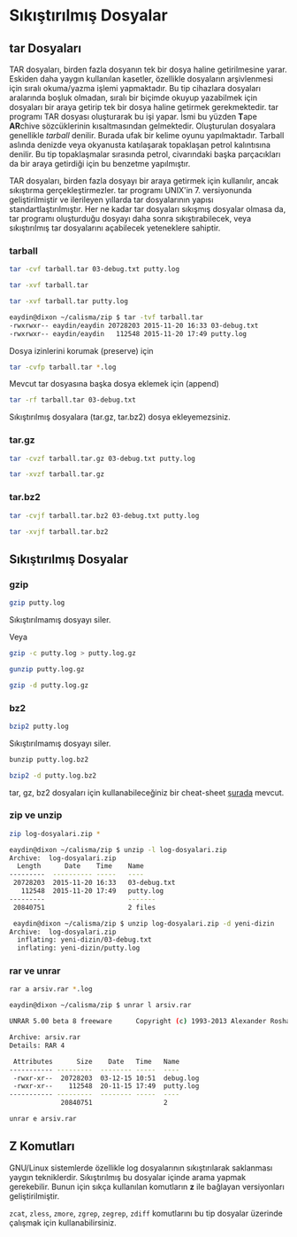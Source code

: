# Sıkıştırılmış Dosyalar

## tar Dosyaları

TAR dosyaları, birden fazla dosyanın tek bir dosya haline getirilmesine yarar. Eskiden daha yaygın kullanılan kasetler, özellikle dosyaların arşivlenmesi için sıralı okuma/yazma işlemi yapmaktadır. Bu tip cihazlara dosyaları aralarında boşluk olmadan, sıralı bir biçimde okuyup yazabilmek için dosyaları bir araya getirip tek bir dosya haline getirmek gerekmektedir. tar programı TAR dosyası oluşturarak bu işi yapar. İsmi bu yüzden **T**ape **AR**chive sözcüklerinin kısaltmasından gelmektedir. Oluşturulan dosyalara genellikle _tarball_ denilir. Burada ufak bir kelime oyunu yapılmaktadır. Tarball aslında denizde veya okyanusta katılaşarak topaklaşan petrol kalıntısına denilir. Bu tip topaklaşmalar sırasında petrol, civarındaki başka parçacıkları da bir araya getirdiği için bu benzetme yapılmıştır.

TAR dosyaları, birden fazla dosyayı bir araya getirmek için kullanılır, ancak sıkıştırma gerçekleştirmezler. tar programı UNIX'in 7. versiyonunda geliştirilmiştir ve ilerileyen yıllarda tar dosyalarının yapısı standartlaştırılmıştır. Her ne kadar tar dosyaları sıkışmış dosyalar olmasa da, tar programı oluşturduğu dosyayı daha sonra sıkıştırabilecek, veya sıkıştırılmış tar dosyalarını açabilecek yeteneklere sahiptir.

### tarball

```bash
tar -cvf tarball.tar 03-debug.txt putty.log
```

```bash
tar -xvf tarball.tar
```

```bash
tar -xvf tarball.tar putty.log
```

```bash
eaydin@dixon ~/calisma/zip $ tar -tvf tarball.tar 
-rwxrwxr-- eaydin/eaydin 20728203 2015-11-20 16:33 03-debug.txt
-rwxrwxr-- eaydin/eaydin   112548 2015-11-20 17:49 putty.log
```

Dosya izinlerini korumak \(preserve\) için

```bash
tar -cvfp tarball.tar *.log
```

Mevcut tar dosyasına başka dosya eklemek için \(append\)

```bash
tar -rf tarball.tar 03-debug.txt
```

Sıkıştırılmış dosyalara \(tar.gz, tar.bz2\) dosya ekleyemezsiniz.

### tar.gz

```bash
tar -cvzf tarball.tar.gz 03-debug.txt putty.log
```

```bash
tar -xvzf tarball.tar.gz
```

### tar.bz2

```bash
tar -cvjf tarball.tar.bz2 03-debug.txt putty.log
```

```bash
tar -xvjf tarball.tar.bz2
```

## Sıkıştırılmış Dosyalar

### gzip

```bash
gzip putty.log
```

Sıkıştırılmamış dosyayı siler.

Veya

```bash
gzip -c putty.log > putty.log.gz
```

```bash
gunzip putty.log.gz
```

```bash
gzip -d putty.log.gz
```

### bz2

```bash
bzip2 putty.log
```

Sıkıştırılmamış dosyayı siler.

```bash
bunzip putty.log.bz2
```

```bash
bzip2 -d putty.log.bz2
```

tar, gz, bz2 dosyaları için kullanabileceğiniz bir cheat-sheet [şurada](http://www.cyberciti.biz/howto/question/general/compress-file-unix-linux-cheat-sheet.php) mevcut.

### zip ve unzip

```bash
zip log-dosyalari.zip *
```

```bash
eaydin@dixon ~/calisma/zip $ unzip -l log-dosyalari.zip 
Archive:  log-dosyalari.zip
  Length      Date    Time    Name
---------  ---------- -----   ----
 20728203  2015-11-20 16:33   03-debug.txt
   112548  2015-11-20 17:49   putty.log
---------                     -------
 20840751                     2 files
```

```bash
 eaydin@dixon ~/calisma/zip $ unzip log-dosyalari.zip -d yeni-dizin
Archive:  log-dosyalari.zip
  inflating: yeni-dizin/03-debug.txt  
  inflating: yeni-dizin/putty.log
```

### rar ve unrar

```bash
rar a arsiv.rar *.log
```

```bash
eaydin@dixon ~/calisma/zip $ unrar l arsiv.rar 

UNRAR 5.00 beta 8 freeware      Copyright (c) 1993-2013 Alexander Roshal

Archive: arsiv.rar
Details: RAR 4

 Attributes      Size    Date   Time   Name
----------- ---------  -------- -----  ----
 -rwxr-xr--  20728203  03-12-15 10:51  debug.log   
 -rwxr-xr--    112548  20-11-15 17:49  putty.log   
----------- ---------  -------- -----  ----
             20840751                  2
```

```bash
unrar e arsiv.rar
```

## Z Komutları

GNU/Linux sistemlerde özellikle log dosyalarının sıkıştırılarak saklanması yaygın tekniklerdir. Sıkıştırılmış bu dosyalar içinde arama yapmak gerekebilir. Bunun için sıkça kullanılan komutların **z** ile bağlayan versiyonları geliştirilmiştir.

`zcat`, `zless`, `zmore`, `zgrep`, `zegrep`, `zdiff` komutlarını bu tip dosyalar üzerinde çalışmak için kullanabilirsiniz.

